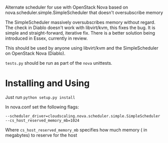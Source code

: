 Alternate scheduler for use with OpenStack Nova based on nova.scheduler.simple.SimpleScheduler that doesn't oversubscribe memory

The SimpleScheduler massively oversubscribes memory without regard. The check in Diablo doesn't work with libvirt/kvm, this fixes the bug.  It is simple and straight-forward, iterative fix.  There is a better solution being introduced in Essex, currently in review.

This should be used by anyone using libvirt/kvm and the SimpleScheduler on OpenStack Nova (Diablo).

`tests.py` should be run as part of the `nova` unittests.

Installing and Using
=====================
Just run `python setup.py install`

In nova.conf set the following flags:

    --scheduler_driver=cloudscaling.nova.scheduler.simple.SimpleScheduler
    --cs_host_reserved_memory_mb=1024


Where `cs_host_reserved_memory_mb` specifies how much memory (
in megabytes) to reserve for the host
